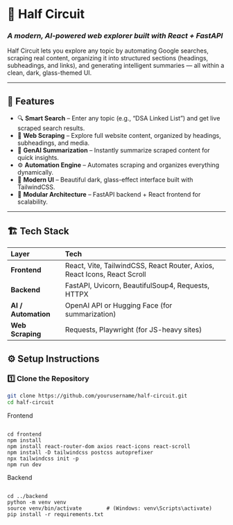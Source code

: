 # 🧠 Half Circuit

### _A modern, AI-powered web explorer built with React + FastAPI_

Half Circuit lets you explore any topic by automating Google searches, scraping real content, organizing it into structured sections (headings, subheadings, and links), and generating intelligent summaries — all within a clean, dark, glass-themed UI.

---

## 🚀 Features

- 🔍 **Smart Search** – Enter any topic (e.g., “DSA Linked List”) and get live scraped search results.  
- 🧾 **Web Scraping** – Explore full website content, organized by headings, subheadings, and media.  
- 🤖 **GenAI Summarization** – Instantly summarize scraped content for quick insights.  
- ⚙️ **Automation Engine** – Automates scraping and organizes everything dynamically.  
- 💎 **Modern UI** – Beautiful dark, glass-effect interface built with TailwindCSS.  
- 🧩 **Modular Architecture** – FastAPI backend + React frontend for scalability.  

---

## 🏗️ Tech Stack

| Layer | Tech |
|:------|:-----|
| **Frontend** | React, Vite, TailwindCSS, React Router, Axios, React Icons, React Scroll |
| **Backend** | FastAPI, Uvicorn, BeautifulSoup4, Requests, HTTPX |
| **AI / Automation** | OpenAI API or Hugging Face (for summarization) |
| **Web Scraping** | Requests, Playwright (for JS-heavy sites) |




## ⚙️ Setup Instructions

### **1️⃣ Clone the Repository**

```bash
git clone https://github.com/yourusername/half-circuit.git
cd half-circuit
```
Frontend
```

cd frontend
npm install
npm install react-router-dom axios react-icons react-scroll
npm install -D tailwindcss postcss autoprefixer
npx tailwindcss init -p
npm run dev

```
Backend
```

cd ../backend
python -m venv venv
source venv/bin/activate        # (Windows: venv\Scripts\activate)
pip install -r requirements.txt
